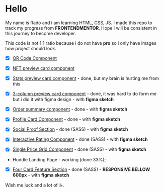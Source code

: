 # Hello

My name is Rado and i am learning HTML, CSS, JS.
I made this repo to track my progress from **FRONTENDMENTOR**.
Hope i will be consistent in this journey to become developer.

This code is not 1:1 ratio because i do not have **pro** so i only have images how project should look.

- [x] [QR Code Component](https://nezo96.github.io/qr-code-component/index.html)
- [x] [NFT preview card component](https://nezo96.github.io/nft-preview-card-component/index.html)
- [x] [Stats preview card component](https://nezo96.github.io/stats-preview-card-component/index.html) - done, but my brain is hurting me from this
- [x] [3-column preview card component](https://nezo96.github.io/3-column-preview-card-component/) - done, it was hard to do form me but i did it with figma design - with **figma sketch**
- [x] [Order summary component](https://nezo96.github.io/order-summary-component-main/index.html) - done - with **figma sketch**

- [x] [Profile Card Component](https://nezo96.github.io/profile-card-component-main/index.html) - done - with **figma sketch**

- [x] [Social Proof Section](https://nezo96.github.io/social-proof-section/) - done (SASS) - with **figma sketch**

- [x] [Interactive Rating Component](https://nezo96.github.io/interactive-rating-component-main/) - done (SASS) - with **figma sketch**

- [x] [Single Price Grid Component](https://nezo96.github.io/single-price-grid-component-master/index.html) - done (SASS) - with **figma sketch**

- Huddle Landing Page - working (done 33%);

- [x] [Four Card Feature Section](https://nezo96.github.io/four-card-feature-section/index.html) - done (SASS) - **RESPONSIVE BELLOW 600px** - with **figma sketch** 

Wish me luck and a lot of ☕.